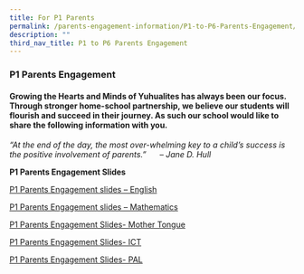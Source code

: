 ```yaml
---
title: For P1 Parents
permalink: /parents-engagement-information/P1-to-P6-Parents-Engagement/P1
description: ""
third_nav_title: P1 to P6 Parents Engagement
---
```

### P1 Parents Engagement

#### Growing the Hearts and Minds of Yuhualites has always been our focus. Through stronger home-school partnership, we believe our students will flourish and succeed in their journey. As such our school would like to share the following information with you.

 _“At the end of the day, the most over-whelming key to a child’s success is the positive involvement of parents.”      – Jane D. Hull_

**P1 Parents Engagement Slides**

[P1 Parents Engagement slides – English](/files/p1eng.pdf)

[P1 Parents Engagement slides – Mathematics](/files/p1math.pdf)

[P1 Parents Engagement Slides- Mother Tongue](/files/p1mtl.pdf)

[P1 Parents Engagement Slides- ICT](/files/p1ict.pdf)

[P1 Parents Engagement Slides- PAL](/files/p1pal.pdf)